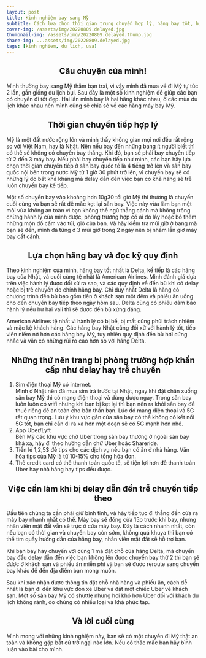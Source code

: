 ```yaml
---
layout: post
title: Kinh nghiệm bay sang Mỹ
subtitle: Cách lựa chọn thời gian trung chuyển hợp lý, hãng bay tốt, hướng giải quyết khi bị delay dẫn đến trễ chuyến bay trung chuyển
cover-img: /assets/img/20220809.delayed.jpg
thumbnail-img: /assets/img/20220809.delayed.thump.jpg
share-img: ...assets/img/20220809.delayed.jpg
tags: [kinh nghiem, du lich, usa]
---
```


<h2 align="center"> Câu chuyện của mình! </h2>

Mình thường bay sang Mỹ thăm bạn trai, vì vậy mình đã mua vé đi Mỹ tự túc 2 lần, gần giống du lịch bụi. Sau đây là một số kinh nghiệm để giúp các bạn có chuyến đi tốt đẹp. Hai lần mình bay là hai hãng khác nhau, ở các mùa du lịch khác nhau nên mình cũng sẽ chia sẻ về các hãng máy bay Mỹ. 

<h2 align="center"> Thời gian chuyển tiếp hợp lý </h2>

Mỹ là một đất nước rộng lớn và mình thấy không gian mọi nơi đều rất rộng so với Việt Nam, hay là Nhật. Nên nếu bay đến những bang ít người biết thì có thể sẽ không có chuyến bay thẳng. Khi đó, bạn sẽ phải bay chuyển tiếp từ 2 đến 3 máy bay. Nếu phải bay chuyển tiếp như mình, các bạn hãy lựa chọn thời gian chuyển tiếp ở sân bay quốc tế là 4 tiếng trở lên và sân bay quốc nội bên trong nước Mỹ từ 1 giờ 30 phút trở lên, vì chuyến bay sẽ có những lý do bất khả kháng mà delay dẫn đến việc bạn có khả năng sẽ trễ luôn chuyến bay kế tiếp. 

Một số chuyến bay vào khoảng hơn 10g30 tối giờ Mỹ thì thường là chuyến cuối cùng và bạn sẽ rất dễ mắc kẹt lại sân bay. Việc này vừa làm bạn mệt mỏi vừa không an toàn vì bạn không thể ngủ thẳng cánh mà không trông chừng hành lý của mình được, phòng trường hợp có ai đó lấy hoặc bỏ thêm những món đồ cấm vào túi, giỏ của bạn. Và hãy kiểm tra múi giờ ở bang mà bạn sẽ đến, mình đã từng ở 3 múi giờ trong 2 ngày nên bị nhầm lẫn giờ máy bay cất cánh.

<h2 align="center"> Lựa chọn hãng bay và đọc kỹ quy định </h2>

Theo kinh nghiệm của mình, hãng bay tốt nhất là Delta, kế tiếp là các hãng bay của Nhật, và cuối cùng tệ nhất là American Airlines. Mình đánh giá dựa trên việc hành lý được đối xử ra sao, và các quy định về đền bù khi có delay hoặc bị trễ chuyến do chính hãng bay. Chỉ duy nhất Delta là hãng có chương trình đền bù bao gồm tiền ở khách sạn một đêm và phiếu ăn uống cho đến chuyến bay tiếp theo ngày hôm sau. Delta cũng có phiếu đảm bảo hành lý nếu hư hại vali thì sẽ được đền bù xứng đáng. 

American Airlines tệ nhất vì hành lý có bị bể, bị mất cũng phủi trách nhiệm và mặc kệ khách hàng. Các hãng bay Nhật cũng đối xử với hành lý tốt, tiếp viên niềm nở hơn các hãng bay Mỹ, tuy nhiên quy định đền bù hơi cứng nhắc và vẫn có những rủi ro cao hơn so với hãng Delta.

<h2 align="center"> Những thứ nên trang bị phòng trường hợp khẩn cấp như delay hay trễ chuyến </h2>

1. Sim điện thoại Mỹ có internet.  
  Mình ở Nhật nên đã mua sim trả trước tại Nhật, ngay khi đặt chân xuống sân bay Mỹ thì có mạng điện thoại và dùng được ngay. Trong sân bay luôn luôn có wifi nhưng khi bạn bị kẹt lại thì bạn nên ra khỏi sân bay để thuê riêng để an toàn cho bản thân bạn. Lúc đó mạng điện thoại và 5G rất quan trọng. Lưu ý khu vực gần cửa sân bay có thể không có kết nối 5G tốt, bạn chỉ cần đi ra xa hơn một đoạn sẽ có 5G mạnh hơn nhé.
2. App Uber/Lyft  
  Bên Mỹ các khu vực chờ Uber trong sân bay thường ở ngoài sân bay khá xa, hãy đi theo hướng dẫn chữ Uber hoặc Shareride.
3. Tiền lẻ 1,2,5$ để tips cho các dịch vụ nếu bạn có ăn ở nhà hàng. Văn hóa tips của Mỹ là từ 10-15% cho tổng hóa đơn. 
4. Thẻ credit card có thể thanh toán quốc tế, sẽ tiện lợi hơn để thanh toán Uber hay nhà hàng hay tips đều được.

<h2 align="center"> Việc cần làm khi bị delay dẫn đến trễ chuyến tiếp theo </h2>

Đầu tiên chúng ta cần phải giữ bình tĩnh, và hãy tiếp tục đi thẳng đến cửa ra máy bay nhanh nhất có thể. Máy bay sẽ đóng cửa 15p trước khi bay, nhưng nhân viên mặt đất vẫn sẽ trực ở cửa máy bay. Đây là cách nhanh nhất, còn nếu bạn có thời gian và chuyến bay còn sớm, không quá khuya thì bạn có thể tìm quầy hướng dẫn của hãng bay, nhân viên mặt đất sẽ hỗ trợ bạn.

Khi bạn bay hay chuyến với cùng 1 mã đặt chỗ của hãng Delta, mà chuyến bay đầu delay dẫn đến việc bạn không lên được chuyến bay thứ 2 thì bạn sẽ được ở khách sạn và phiếu ăn miễn phí và bạn sẽ được reroute sang chuyến bay khác để đến địa điểm bạn mong muốn.

Sau khi xác nhận được thông tin đặt chỗ nhà hàng và phiếu ăn, cách dễ nhất là bạn đi đến khu vực đón xe Uber và đặt một chiếc Uber về khách sạn. Một số sân bay Mỹ có shuttle nhưng hơi khó hơn Uber đối với khách du lịch không rành, do chúng có nhiều loại và khá phức tạp.

<h2 align="center"> Và lời cuối cùng </h2>
Mình mong với những kinh nghiệm này, bạn sẽ có một chuyến đi Mỹ thật an toàn và không gặp bất cứ trở ngại nào lớn. Nếu có thắc mắc bạn hãy bình luận vào bài cho mình.
